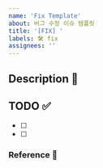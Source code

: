 ```yaml
---
name: 'Fix Template'
about: 버그 수정 이슈 템플릿
title: '[FIX] '
labels: 🛠 fix
assignees: ''
---
```


## Description 💭

## TODO ✅

- [ ]
- [ ]

### Reference 🔎
